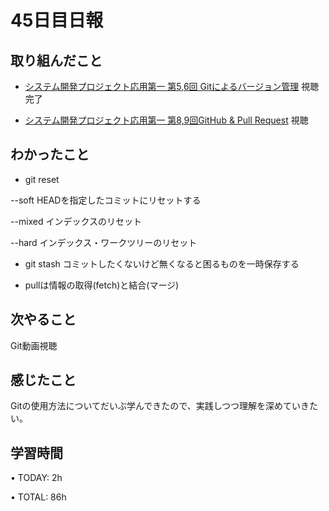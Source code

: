# 45日目日報

## 取り組んだこと
- [システム開発プロジェクト応用第一 第5,6回 Gitによるバージョン管理]([https://www.youtube.com/watch?v=_xRttNIGusQ](https://www.youtube.com/watch?v=WMIiPcgGC4Q&t=745s)) 視聴完了

- [システム開発プロジェクト応用第一 第8,9回GitHub & Pull Request](https://www.youtube.com/watch?v=ALQvBsWQ2dA) 視聴

## わかったこと
- git reset

 --soft HEADを指定したコミットにリセットする

 --mixed インデックスのリセット

 --hard インデックス・ワークツリーのリセット

- git stash コミットしたくないけど無くなると困るものを一時保存する

- pullは情報の取得(fetch)と結合(マージ)

## 次やること
Git動画視聴

## 感じたこと
Gitの使用方法についてだいぶ学んできたので、実践しつつ理解を深めていきたい。

## 学習時間
• TODAY: 2h

• TOTAL: 86h

